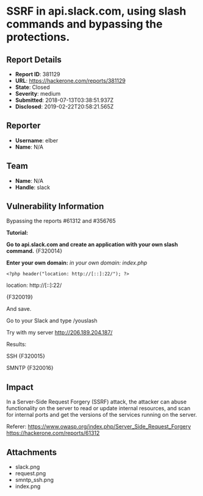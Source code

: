 # SSRF in api.slack.com, using slash commands and bypassing the protections.

## Report Details
- **Report ID**: 381129
- **URL**: https://hackerone.com/reports/381129
- **State**: Closed
- **Severity**: medium
- **Submitted**: 2018-07-13T03:38:51.937Z
- **Disclosed**: 2019-02-22T20:58:21.565Z

## Reporter
- **Username**: elber
- **Name**: N/A

## Team
- **Name**: N/A
- **Handle**: slack

## Vulnerability Information
Bypassing the reports #61312 and #356765

**Tutorial:**


**Go to api.slack.com and create an application with your own slash command.**
{F320014}

**Enter your own domain:**
*in your own domain: index.php*

`<?php
header("location: http://[::]:22/");
?> `

location: http://[::]:22/

{F320019}

And save.

Go to your Slack and type /youslash


Try with my server http://206.189.204.187/


Results:

SSH
{F320015}

SMNTP
{F320016}

## Impact

In a Server-Side Request Forgery (SSRF) attack, the attacker can abuse functionality on the server to read or update internal resources, and scan for internal ports and get the versions of the services running on the server.
 
Referer: https://www.owasp.org/index.php/Server_Side_Request_Forgery
https://hackerone.com/reports/61312

## Attachments
- slack.png
- request.png
- smntp_ssh.png
- index.png
